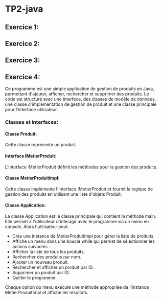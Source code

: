 # TP2-java
## Exercice 1:
## Exercice 2:
## Exercice 3:
## Exercice 4:
Ce programme est une simple application de gestion de produits en Java, permettant d'ajouter, afficher, rechercher et supprimer des produits. Le code est structuré avec une interface, des classes de modèle de données, une classe d'implémentation de gestion de produit et une classe principale pour l'interface utilisateur.

### Classes et interfaces:
#### Classe Produit:
Cette classe représente un produit.

#### Interface IMetierProduit:
L'interface IMetierProduit définit les méthodes pour la gestion des produits.

#### Classe MetierProduitImpl:
Cette classe implémente l'interface IMetierProduit et fournit la logique de gestion des produits en utilisant une liste d'objets Produit.

#### Classe Application:
La classe Application est la classe principale qui contient la méthode main. Elle permet à l'utilisateur d'interagir avec le programme via un menu en console. Alors l'utilisateur peut:

- Crée une instance de MetierProduitImpl pour gérer la liste de produits.
- Affiche un menu dans une boucle while qui permet de sélectionner les actions suivantes :
- Afficher la liste de tous les produits.
- Rechercher des produits par nom.
- Ajouter un nouveau produit.
- Rechercher et afficher un produit par ID.
- Supprimer un produit par ID.
- Quitter le programme.

Chaque option du menu exécute une méthode appropriée de l'instance MetierProduitImpl et affiche les résultats.
